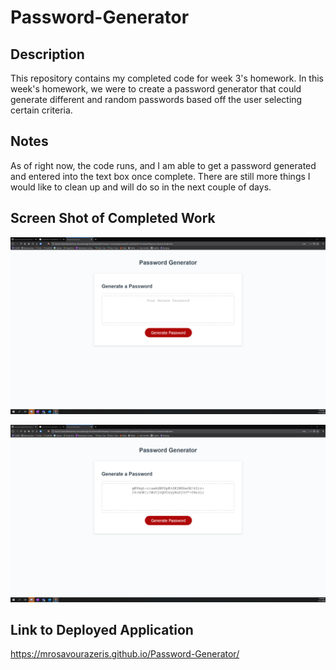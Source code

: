 # Password-Generator

## Description

This repository contains my completed code for week 3's homework. In this week's homework, we were to create a password generator that could generate different and random passwords based off the user selecting certain criteria. 

## Notes

As of right now, the code runs, and I am able to get a password generated and entered into the text box once complete. There are still more things I would like to clean up and will do so in the next couple of days.

## Screen Shot of Completed Work

![Start Page](Assets/mywork.png)

![Finish Page](Assets/mywork-2.png)

## Link to Deployed Application

https://mrosavourazeris.github.io/Password-Generator/

